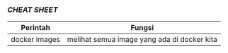 ### *CHEAT SHEET*

| Perintah | Fungsi |
| ---      | ---    |
|docker images | melihat semua image yang ada di docker kita|